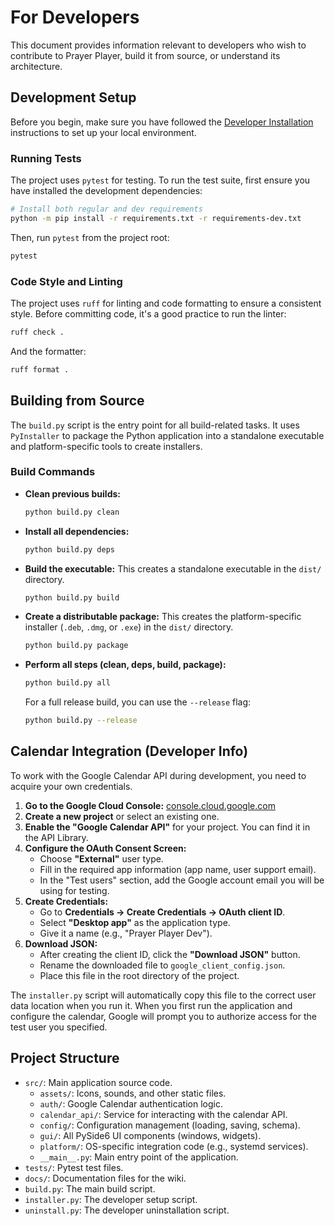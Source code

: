 # For Developers

This document provides information relevant to developers who wish to contribute to Prayer Player, build it from source, or understand its architecture.

## Development Setup

Before you begin, make sure you have followed the [Developer Installation](01-installation.md#developer-installation-from-source) instructions to set up your local environment.

### Running Tests

The project uses `pytest` for testing. To run the test suite, first ensure you have installed the development dependencies:

```bash
# Install both regular and dev requirements
python -m pip install -r requirements.txt -r requirements-dev.txt
```

Then, run `pytest` from the project root:

```bash
pytest
```

### Code Style and Linting

The project uses `ruff` for linting and code formatting to ensure a consistent style. Before committing code, it's a good practice to run the linter:

```bash
ruff check .
```

And the formatter:

```bash
ruff format .
```

## Building from Source

The `build.py` script is the entry point for all build-related tasks. It uses `PyInstaller` to package the Python application into a standalone executable and platform-specific tools to create installers.

### Build Commands

-   **Clean previous builds:**
    ```bash
    python build.py clean
    ```
-   **Install all dependencies:**
    ```bash
    python build.py deps
    ```
-   **Build the executable:**
    This creates a standalone executable in the `dist/` directory.
    ```bash
    python build.py build
    ```
-   **Create a distributable package:**
    This creates the platform-specific installer (`.deb`, `.dmg`, or `.exe`) in the `dist/` directory.
    ```bash
    python build.py package
    ```
-   **Perform all steps (clean, deps, build, package):**
    ```bash
    python build.py all
    ```
    For a full release build, you can use the `--release` flag:
    ```bash
    python build.py --release
    ```

## Calendar Integration (Developer Info)

To work with the Google Calendar API during development, you need to acquire your own credentials.

1.  **Go to the Google Cloud Console:** [console.cloud.google.com](https://console.cloud.google.com/)
2.  **Create a new project** or select an existing one.
3.  **Enable the "Google Calendar API"** for your project. You can find it in the API Library.
4.  **Configure the OAuth Consent Screen:**
    -   Choose **"External"** user type.
    -   Fill in the required app information (app name, user support email).
    -   In the "Test users" section, add the Google account email you will be using for testing.
5.  **Create Credentials:**
    -   Go to **Credentials -> Create Credentials -> OAuth client ID**.
    -   Select **"Desktop app"** as the application type.
    -   Give it a name (e.g., "Prayer Player Dev").
6.  **Download JSON:**
    -   After creating the client ID, click the **"Download JSON"** button.
    -   Rename the downloaded file to `google_client_config.json`.
    -   Place this file in the root directory of the project.

The `installer.py` script will automatically copy this file to the correct user data location when you run it. When you first run the application and configure the calendar, Google will prompt you to authorize access for the test user you specified.

## Project Structure

-   `src/`: Main application source code.
    -   `assets/`: Icons, sounds, and other static files.
    -   `auth/`: Google Calendar authentication logic.
    -   `calendar_api/`: Service for interacting with the calendar API.
    -   `config/`: Configuration management (loading, saving, schema).
    -   `gui/`: All PySide6 UI components (windows, widgets).
    -   `platform/`: OS-specific integration code (e.g., systemd services).
    -   `__main__.py`: Main entry point of the application.
-   `tests/`: Pytest test files.
-   `docs/`: Documentation files for the wiki.
-   `build.py`: The main build script.
-   `installer.py`: The developer setup script.
-   `uninstall.py`: The developer uninstallation script.
